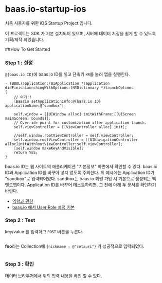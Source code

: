 baas.io-startup-ios
===================

처음 사용자를 위한 iOS Startup Project 입니다.

이 프로젝트는 SDK 가 기본 설치되어 있으며, 서버에 데이터 저장을 쉽게 할 수 있도록 기획/제작 되었습니다.

##How To Get Started
### Step 1 : 설정
`@{baas.io ID}`에 baas.io ID를 넣고 단축키 `⌘R`를 눌러 앱을 실행한다.
```objc
- (BOOL)application:(UIApplication *)application didFinishLaunchingWithOptions:(NSDictionary *)launchOptions
{
    // 여기!!
    [Baasio setApplicationInfo:@{baas.io ID} applicationName:@"sandbox"];
    
    self.window = [[UIWindow alloc] initWithFrame:[[UIScreen mainScreen] bounds]];
    // Override point for customization after application launch.
    self.viewController = [[ViewController alloc] init];
    
    //self.window.rootViewController = self.viewController;
    self.window.rootViewController = [[UINavigationController alloc]initWithRootViewController:self.viewController];
    [self.window makeKeyAndVisible];
    return YES;
}
```
baas.io ID는 웹 사이트의 애플리케이션 "기본정보" 화면에서 확인할 수 있다. baas.io ID와 Application ID를 바꾸어 넣지 않도록 주의한다.
위 예시에는 Application ID가 "sandbox"로 입력되어있다. sandbox는 baas.io 회원 가입 시 기본으로 생성되는 백엔드앱이다. Application ID를 바꾸어 테스트하려면, 그 전에 아래 두 문서를 확인하기 바란다.
- [역할과 권한](https://baas.io/docs/ko/devguide/roles.html)
- [baas.io 에서 User Role 설정 기본](http://blog.baas.io/?p=398)

### Step 2 : Test

key/value 를 입력하고 `POST` 버튼을 누른다.


![<create>](https://raw.github.com/wiki/baasio/baas.io-startup-ios/images/create.png)

**foo**라는 Collection에 `{nickname ; @"cetauri"}` 가 성공적으로 입력되었다.

![<query>](https://raw.github.com/wiki/baasio/baas.io-startup-ios/images/query.png)

### Step 3 : 확인
데이터 브라우저에서 위의 입력 내용을 확인 할 수 있다.
![<result>](https://raw.github.com/wiki/baasio/baas.io-startup-ios/images/result.png)


